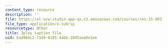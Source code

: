 ```yaml
---
content_type: resource
description: ''
file: https://ol-ocw-studio-app-qa.s3.amazonaws.com/courses/res-15-003-shaping-the-future-of-work-15-662x-spring-2016/bad96dc271d961054abb1045aaa0e1ee_yBgKkYcoPgM.srt
file_type: application/x-subrip
resourcetype: Other
title: 3play caption file
uid: bad96dc2-71d9-6105-4abb-1045aaa0e1ee
---
```

